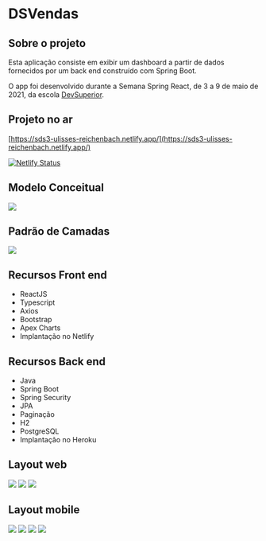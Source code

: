 # DSVendas

## Sobre o projeto

Esta aplicação consiste em exibir um dashboard a partir de dados fornecidos por um back end construído com Spring Boot.

O app foi desenvolvido durante a Semana Spring React, de 3 a 9 de maio de 2021, da escola [DevSuperior](https://www.devsuperior.com.br).

## Projeto no ar

[https://sds3-ulisses-reichenbach.netlify.app/](https://sds3-ulisses-reichenbach.netlify.app/)

[![Netlify Status](https://api.netlify.com/api/v1/badges/1bbbbb5c-e2c1-41fa-ba96-c2b1ac38bf79/deploy-status)](https://app.netlify.com/sites/sds3-ulisses-reichenbach/deploys)

## Modelo Conceitual

![](https://github.com/uliwill/assets/blob/main/sds3-mc.png)

## Padrão de Camadas

![](https://github.com/uliwill/assets/blob/main/sds3-camadas.png)

## Recursos Front end

- ReactJS
- Typescript
- Axios
- Bootstrap
- Apex Charts
- Implantação no Netlify

## Recursos Back end

- Java
- Spring Boot
- Spring Security
- JPA
- Paginação
- H2
- PostgreSQL
- Implantação no Heroku

## Layout web

![](https://github.com/uliwill/assets/blob/main/WEB-001.jpg)
![](https://github.com/uliwill/assets/blob/main/WEB-002.jpg)
![](https://github.com/uliwill/assets/blob/main/WEB-003.jpg)

## Layout mobile

![](https://github.com/uliwill/assets/blob/main/MOBILE-001.jpg)
![](https://github.com/uliwill/assets/blob/main/MOBILE-002.jpg)
![](https://github.com/uliwill/assets/blob/main/MOBILE-003.jpg)
![](https://github.com/uliwill/assets/blob/main/MOBILE-004.jpg)
